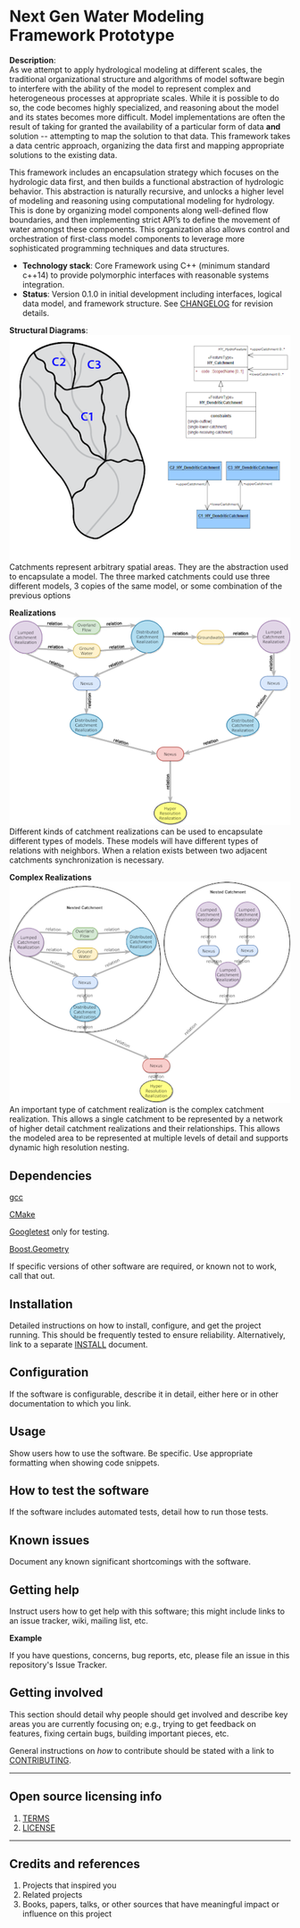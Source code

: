 # Next Gen Water Modeling Framework Prototype

**Description**:  
As we attempt to apply hydrological modeling at different scales, the traditional organizational structure and algorithms of model software begin to interfere with the ability of the model to represent complex and heterogeneous processes at appropriate scales.  While it is possible to do so, the code becomes highly specialized, and reasoning about the model and its states becomes more difficult.  Model implementations are often the result of taking for granted the availability of a particular form of data **and** solution -- attempting to map the solution to that data. This framework takes a data centric approach, organizing the data first and mapping appropriate solutions to the existing data.

This framework includes an encapsulation strategy which focuses on the hydrologic data first, and then builds a functional abstraction of hydrologic behavior.  This abstraction is naturally recursive, and unlocks a higher level of modeling and reasoning using computational modeling for hydrology.  This is done by organizing model components along well-defined flow boundaries, and then implementing strict API’s to define the movement of water amongst these components.  This organization also allows control and orchestration of first-class model components to leverage more sophisticated programming techniques and data structures.


  - **Technology stack**: Core Framework using C++ (minimum standard c++14) to provide polymorphic interfaces with reasonable systems integration.
  - **Status**:  Version 0.1.0 in initial development including interfaces, logical data model, and framework structure.  See  [CHANGELOG](CHANGELOG.md) for revision details.

**Structural Diagrams**:
![](https://raw.githubusercontent.com/NOAA-OWP/ngen/master/doc/images/hy_features_catchment_diagram.png)
Catchments represent arbitrary  spatial areas. They are the abstraction used to encapsulate a model. The three marked catchments could use three different models, 3 copies of the same model, or some combination of the previous options

**Realizations**
![](https://raw.githubusercontent.com/NOAA-OWP/ngen/master/doc/images/realization_relations.png)
Different kinds of catchment realizations can be used to encapsulate different types of models. These models will have different types of relations with neighbors. When a relation exists between two adjacent catchments synchronization is necessary.

**Complex Realizations**
![](https://raw.githubusercontent.com/NOAA-OWP/ngen/master/doc/images/complex_realizations.png)
An important type of catchment realization is the complex catchment realization. This allows a single catchment to be represented by a network of higher detail catchment realizations and their relationships. This allows the modeled area to be represented at multiple levels of detail and supports dynamic high resolution nesting.

## Dependencies
[gcc](https://gcc.gnu.org/)

[CMake](https://gitlab.kitware.com/cmake/cmake)

[Googletest](https://github.com/google/googletest) only for testing.

[Boost.Geometry](https://www.boost.org/doc/libs/1_72_0/libs/geometry/doc/html/geometry/compilation.html)

If specific versions of other software are required, or known not to work, call that out.

## Installation

Detailed instructions on how to install, configure, and get the project running.
This should be frequently tested to ensure reliability. Alternatively, link to
a separate [INSTALL](INSTALL.md) document.

## Configuration

If the software is configurable, describe it in detail, either here or in other documentation to which you link.

## Usage

Show users how to use the software.
Be specific.
Use appropriate formatting when showing code snippets.

## How to test the software

If the software includes automated tests, detail how to run those tests.

## Known issues

Document any known significant shortcomings with the software.

## Getting help

Instruct users how to get help with this software; this might include links to an issue tracker, wiki, mailing list, etc.

**Example**

If you have questions, concerns, bug reports, etc, please file an issue in this repository's Issue Tracker.

## Getting involved

This section should detail why people should get involved and describe key areas you are
currently focusing on; e.g., trying to get feedback on features, fixing certain bugs, building
important pieces, etc.

General instructions on _how_ to contribute should be stated with a link to [CONTRIBUTING](CONTRIBUTING.md).


----

## Open source licensing info
1. [TERMS](TERMS.md)
2. [LICENSE](LICENSE)


----

## Credits and references

1. Projects that inspired you
2. Related projects
3. Books, papers, talks, or other sources that have meaningful impact or influence on this project
